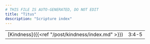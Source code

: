 ```yaml
---
# THIS FILE IS AUTO-GENERATED, DO NOT EDIT
title: "Titus"
description: "Scripture index"
---
```


|  |  |
| --- | --- |
| [Kindness]({{<ref "/post/kindness/index.md" >}}) | 3:4-5 |
